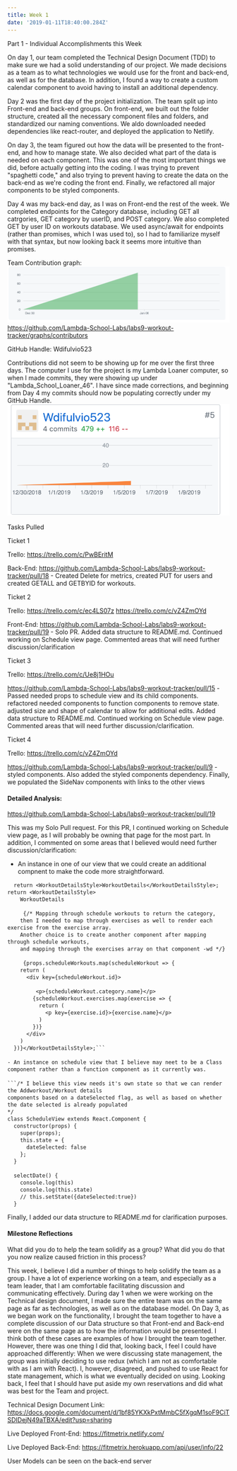 ```yaml
---
title: Week 1
date: '2019-01-11T18:40:00.284Z'
---
```


Part 1 - Individual Accomplishments this Week

On day 1, our team completed the Technical Design Document (TDD) to make sure we had a solid understanding of our project. We made decisions as a team as to what technologies we would use for the front and back-end, as well as for the database. In addition, I found a way to create a custom calendar component to avoid having to install an additional dependency.

Day 2 was the first day of the project initialization. The team split up into Front-end and back-end groups. On front-end, we built out the folder structure, created all the necessary component files and folders, and standardized our naming conventions. We aldo downloaded needed dependencies like react-router, and deployed the application to Netlify.

On day 3, the team figured out how the data will be presented to the front-end, and how to manage state. We also decided what part of the data is needed on each component. This was one of the most important things we did, before actually getting into the coding. I was trying to prevent "spaghetti code," and also trying to prevent having to create the data on the back-end as we're coding the front end. Finally, we refactored all major components to be styled components. 

Day 4 was my back-end day, as I was on Front-end the rest of the week. We completed endpoints for the Category database, including GET all catrgories, GET category by userID, and POST category. We also completed GET by user ID on workouts database. We used async/await for endpoints (rather than promises, which I was used to), so I had to familiarize myself with that syntax, but now looking back it seems more intuitive than promises.



Team Contribution graph: 
![contribution graph](../../assets/teamweek1.png)
https://github.com/Lambda-School-Labs/labs9-workout-tracker/graphs/contributors

GitHub Handle: Wdifulvio523

Contributions did not seem to be showing up for me over the first three days. The computer I use for the project is my Lambda Loaner computer, so when I made commits, they were showing up under "Lambda_School_Loaner_46". I have since made corrections, and beginning from Day 4 my commits should now be populating correctly under my GitHub Handle.
![contribution graph](../../assets/selfweek1.png)


Tasks Pulled

Ticket 1

Trello: https://trello.com/c/PwBEritM

Back-End: https://github.com/Lambda-School-Labs/labs9-workout-tracker/pull/18 - Created Delete for metrics, created PUT for users and created GETALL and GETBYID for workouts.


Ticket 2

Trello: 
https://trello.com/c/ec4LS07z
https://trello.com/c/vZ4ZmOYd

Front-End: https://github.com/Lambda-School-Labs/labs9-workout-tracker/pull/19 - Solo PR. Added data structure to README.md. Continued working on Schedule view page. Commented areas that will need further discussion/clarification


Ticket 3

Trello: https://trello.com/c/Ue8j1HOu

https://github.com/Lambda-School-Labs/labs9-workout-tracker/pull/15 -Passed needed props to schedule view and its child components. refactored needed components to function components to remove state. adjusted size and shape of calendar to allow for additional edits. Added data structure to README.md. Continued working on Schedule view page. Commented areas that will need further discussion/clarification.


Ticket 4

Trello: https://trello.com/c/vZ4ZmOYd

https://github.com/Lambda-School-Labs/labs9-workout-tracker/pull/9 -styled components. Also added the styled components dependency. Finally, we populated the SideNav components with links to the other views

#### Detailed Analysis:

https://github.com/Lambda-School-Labs/labs9-workout-tracker/pull/19

This was my Solo Pull request. For this PR, I continued working on Schedule view page, as I will probably be owning that page for the most part. In addition, I commented on some areas that I believed would need further discussion/clarification: 
- An instance in one of our view that we could create an additional compnent to make the code more straightforward. 
```const WorkoutDetails = (props) => {
  return <WorkoutDetailsStyle>WorkoutDetails</WorkoutDetailsStyle>;	  return <WorkoutDetailsStyle>
    WorkoutDetails

     {/* Mapping through schedule workouts to return the category, 
    then I needed to map through exercises as well to render each exercise from the exercise array.
    Another choice is to create another component after mapping through schedule workouts, 
    and mapping through the exercises array on that component -wd */}

     {props.scheduleWorkouts.map(scheduleWorkout => {
    return (
      <div key={scheduleWorkout.id}>

         <p>{scheduleWorkout.category.name}</p>
        {scheduleWorkout.exercises.map(exercise => {
          return (
            <p key={exercise.id}>{exercise.name}</p>
          )
        })}
      </div>
    )
  })}</WorkoutDetailsStyle>;```

- An instance on schedule view that I believe may neet to be a Class component rather than a function component as it currently was.

```/* I believe this view needs it's own state so that we can render the Addworkout/Workout details
components based on a dateSelected flag, as well as based on whether the date selected is already populated
*/
class ScheduleView extends React.Component {
  constructor(props) {
    super(props);
    this.state = {
      dateSelected: false
    };
  }

  selectDate() {
    console.log(this)
    console.log(this.state)
    // this.setState({dateSelected:true})
  }
```

Finally, I added our data structure to README.md for clarification purposes.



#### Milestone Reflections

 What did you do to help the team solidify as a group? What did you do that you now realize caused friction in this process?

 This week, I believe I did a number of things to help solidify the team as a group. I have a lot of experience working on a team, and especially as a team leader, that I am comfortable facilitating discussion and communicating effectively. During day 1 when we were working on the Technical design document, I made sure the entire team was on the same page as far as technologies, as well as on the database model. On Day 3, as we began work on the functionality, I brought the team together to have a complete discussion of our Data structure so that Front-end and Back-end were on the same page as to how the information would be presented. I think both of these cases are examples of how I brought the team together. However, there was one thing I did that, looking back, I feel I could have approached differently: When we were discussing state management, the group was initially deciding to use redux (which I am not as comfortable with as I am with React). I, however, disagreed, and pushed to use React for state management, which is what we eventually decided on using. Looking back, I feel that I should have put aside my own reservations and did what was best for the Team and project.



Technical Design Document Link: https://docs.google.com/document/d/1bf85YKXkPxtMmbC5fXgqM1soF9CiTSDIDejN49aTBXA/edit?usp=sharing

Live Deployed Front-End: https://fitmetrix.netlify.com/

Live Deployed Back-End: https://fitmetrix.herokuapp.com/api/user/info/22

User Models can be seen on the back-end server

